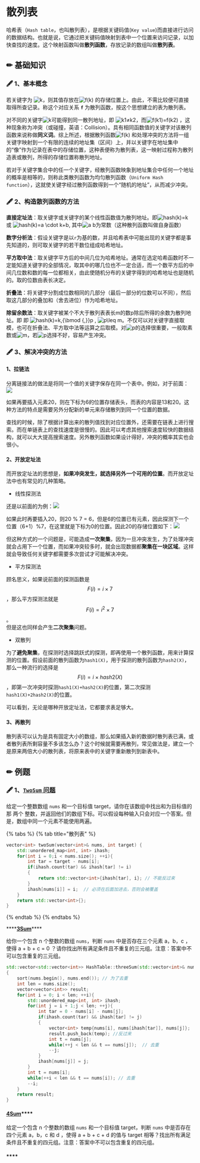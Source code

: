 # 散列表

哈希表（`Hash table`，也叫散列表），是根据关键码值\(`Key value`\)而直接进行访问的数据结构。也就是说，它通过把关键码值映射到表中一个位置来访问记录，以加快查找的速度。这个映射函数叫做**散列函数**，存放记录的数组叫做**散列表**。

## ✏ 基础知识

### 🖋 1、基本概念

若关键字为 ![k](https://math.jianshu.com/math?formula=k)，则其值存放在![f\(k\)](https://math.jianshu.com/math?formula=f%28k%29) 的存储位置上。由此，不需比较便可直接取得所查记录。称这个对应关系 **`f`** 为散列函数，按这个思想建立的表为散列表。

对不同的关键字![k](https://math.jianshu.com/math?formula=k)可能得到同一散列地址，即 ![k1&#x2260;k2](https://math.jianshu.com/math?formula=k1%E2%89%A0k2)，而![f\(k1\)=f\(k2\)](https://math.jianshu.com/math?formula=f%28k1%29%3Df%28k2%29) ，这种现象称为冲突（或碰撞，英语：Collision）。具有相同函数值的关键字对该散列函数来说称做**同义词**。综上所述，根据散列函数![f\(k\)](https://math.jianshu.com/math?formula=f%28k%29) 和处理冲突的方法将一组关键字映射到一个有限的连续的地址集（区间）上，并以关键字在地址集中的“像”作为记录在表中的存储位置，这种表便称为散列表，这一映射过程称为散列造表或散列，所得的存储位置称散列地址。

若对于关键字集合中的任一个关键字，经散列函数映象到地址集合中任何一个地址的概率是相等的，则称此类散列函数为均匀散列函数（`Uniform Hash function`），这就使关键字经过散列函数得到一个“随机的地址”，从而减少冲突。

### 🖋 2、构造散列函数的方法

**直接定址法**：取关键字或关键字的某个线性函数值为散列地址。即![hash\(k\)=k](https://math.jianshu.com/math?formula=hash%28k%29%3Dk) 或 ![hash\(k\)=a \cdot k+b](https://math.jianshu.com/math?formula=hash%28k%29%3Da%20%5Ccdot%20k%2Bb), 其中![a b](https://math.jianshu.com/math?formula=a%20b)为常数（这种散列函数叫做自身函数）

 **数字分析法**：假设关键字是以`r`为基的数，并且哈希表中可能出现的关键字都是事先知道的，则可取关键字的若干数位组成哈希地址。

 **平方取中法**：取关键字平方后的中间几位为哈希地址。通常在选定哈希函数时不一定能知道关键字的全部情况，取其中的哪几位也不一定合适，而一个数平方后的中间几位数和数的每一位都相关，由此使随机分布的关键字得到的哈希地址也是随机的。取的位数由表长决定。

 **折叠法**：将关键字分割成位数相同的几部分（最后一部分的位数可以不同），然后取这几部分的叠加和（舍去进位）作为哈希地址。

 **除留余数法**：取关键字被某个不大于散列表表长m的数p除后所得的余数为散列地址。即 即 ![hash\(k\)=k\,{\bmod {\,}}p](https://math.jianshu.com/math?formula=hash%28k%29%3Dk%5C%2C%7B%5Cbmod%20%7B%5C%2C%7D%7Dp) , ![p\leq m](https://math.jianshu.com/math?formula=p%5Cleq%20m)。不仅可以对关键字直接取模，也可在折叠法、平方取中法等运算之后取模。对![p](https://math.jianshu.com/math?formula=p)的选择很重要，一般取素数或![m](https://math.jianshu.com/math?formula=m)，若![p](https://math.jianshu.com/math?formula=p)选择不好，容易产生冲突。

### 🖋 3、解决冲突的方法

#### **1、拉链法**

分离链接法的做法是将同一个值的关键字保存在同一个表中。例如，对于前面：![](https://picb.zhimg.com/80/v2-1e86436d4dcfa68069e7b54e6bf509dc_720w.png)

如果再要插入元素20，则在下标为6的位置存储表头，而表的内容是13和20。这种方法的特点是需要另外分配新的单元来存储散列到同一个位置的数据。

查找的时候，除了根据计算出来的散列值找到对应位置外，还需要在链表上进行搜索。而在单链表上的查找速度是很慢的。因此可以考虑其他搜索速度较快的数据结构，就可以大大提高搜索速度。另外散列函数如果设计得好，冲突的概率其实也会很小。

#### 2、开放定址法

而开放定址法的思想是，**如果冲突发生，就选择另外一个可用的位置**。而开放定址法中也有常见的几种策略。

* 线性探测法

还是以前面的为例：![](https://pic1.zhimg.com/80/v2-eb2f4af3fa8ab2661fa088db9e6d93be_720w.png)

如果此时再要插入20，则20 % 7 = 6，但是6的位置已有元素，因此探测下一个位置（6+1）%7，在这里就是下标为0的位置。因此20的存储位置如下：![](https://pic3.zhimg.com/80/v2-5d6efab2fb66d73f36fb3dfa627bafd8_720w.png)

但这种方式的一个问题是，可能造成**一次聚集**，因为一旦冲突发生，为了处理冲突就会占用下一个位置，而如果冲突较多时，就会出现数据都**聚集在一块区域**。这样就会导致任何关键字都需要多次尝试才可能解决冲突。

* 平方探测法

顾名思义，如果说前面的探测函数是 $$F(i)=i\times 7$$ ，那么平方探测法就是$$F(i)=i^2\times 7$$。  
但是这也同样会产生**二次聚集**问题。

* 双散列

为了**避免聚集**，在探测时选择跳跃式的探测，即再使用一个散列函数，用来计算探测的位置。假设前面的散列函数为`hash1(X)`，用于探测的散列函数为`hash2(X)`，那么一种流行的选择是$$F(i)=i\times hash2(X)$$，即第一次冲突时探测`hash1(X)+hash2(X)`的位置，第二次探测`hash1(X)+2hash2(X)`的位置。

可以看到，无论是哪种开放定址法，它都要求表足够大。

#### **3、再散列**

散列表可以认为是具有固定大小的数组，那么如果插入新的数据时散列表已满，或者散列表所剩容量不多该怎么办？这个时候就需要再散列，常见做法是，建立一个是原来两倍大小的散列表，将原来表中的关键字重新散列到新表中。

## ✏ 例题

### 🖋 1、[`TwoSum` 问题](https://leetcode-cn.com/problems/two-sum/)

给定一个整数数组 `nums` 和一个目标值 target，请你在该数组中找出和为目标值的那 两个 整数，并返回他们的数组下标。可以假设每种输入只会对应一个答案。但是，数组中同一个元素不能使用两遍。

{% tabs %}
{% tab title="散列表" %}
```cpp
vector<int> twoSum(vector<int>& nums, int target) {
    std::unordered_map<int, int> ihash;
    for(int i = 0;i < nums.size(); ++i){
        int tar = target - nums[i];
        if(ihash.count(tar) && ihash[tar] != i)
        {
            return std::vector<int>{ihash[tar], i}; // 不能反过来
        }
        ihash[nums[i]] = i;  // 必须在后面加进去，否则会被覆盖
    }
    return std::vector<int>{};
}
```
{% endtab %}
{% endtabs %}

\*\*\*\*[**3Sum**](https://leetcode-cn.com/problems/3sum/)\*\*\*\*

给你一个包含 n 个整数的数组 `nums`，判断 `nums` 中是否存在三个元素 a，b，c ，使得 a + b + c = 0 ？请你找出所有满足条件且不重复的三元组。注意：答案中不可以包含重复的三元组。

```cpp
std::vector<std::vector<int>> HashTable::threeSum(std::vector<int>& nums)
{
    sort(nums.begin(), nums.end()); // 为了去重
    int len = nums.size();
    vector<vector<int>> result;
    for(int i = 0; i < len; ++i){
        std::unordered_map<int, int> ihash;
        for(int j = i + 1;j < len; ++j){
            int tar = 0 - nums[i] - nums[j];
            if(ihash.count(tar) && ihash[tar] != j)
            {
                vector<int> temp{nums[i], nums[ihash[tar]], nums[j]};
                result.push_back(temp); //反过来
                int t = nums[j];
                while(++j < len && t == nums[j]);  // 去重
                --j;
            }
            ihash[nums[j]] = j;
        }
        int t = nums[i];
        while(++i < len && t == nums[i]); // 去重
        --i;
    }
    return result;
}
```

#### [**4Sum**](https://leetcode-cn.com/problems/4sum/)\*\*\*\*

给定一个包含 n 个整数的数组 `nums` 和一个目标值 target，判断 `nums` 中是否存在四个元素 a，b，c 和 d ，使得 a + b + c + d 的值与 target 相等？找出所有满足条件且不重复的四元组。注意：答案中不可以包含重复的四元组。

#### \*\*\*\*





